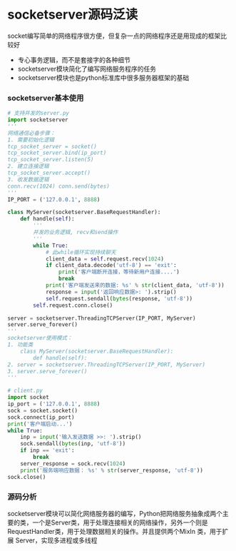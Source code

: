 # socketserver源码泛读

socket编写简单的网络程序很方便，但复杂一点的网络程序还是用现成的框架比较好

* 专心事务逻辑，而不是套接字的各种细节
* socketserver模块简化了编写网络服务程序的任务
* socketserver模块也是python标准库中很多服务器框架的基础

### socketserver基本使用

```python
# 支持并发的server.py
import socketserver
'''
网络通信必备步骤：
1. 需要初始化逻辑
tcp_socket_server = socket()
tcp_socket_server.bind(ip_port)
tcp_socket_server.listen(5)
2. 建立连接逻辑
tcp_socket_server.accept()
3. 收发数据逻辑
conn.recv(1024) conn.send(bytes)
'''
IP_PORT = ('127.0.0.1', 8888)

class MyServer(socketserver.BaseRequestHandler):
    def handle(self):
        '''
        并发的业务逻辑, recv和send操作
        '''
        while True:
            # 此while循环实现持续聊天
            client_data = self.request.recv(1024)
            if client_data.decode('utf-8') == 'exit':
                print('客户端断开连接，等待新用户连接....')
                break
            print('客户端发送来的数据: %s' % str(client_data, 'utf-8'))
            response = input('返回响应数据>: ').strip()
            self.request.sendall(bytes(response, 'utf-8'))
        self.request.conn.close()

server = socketserver.ThreadingTCPServer(IP_PORT, MyServer)
server.serve_forever()
'''
socketserver使用模式：
1. 功能类
    class MyServer(socketserver.BaseRequestHandler):
        def handle(self): 
2. server = socketserver.ThreadingTCPServer(IP_PORT, MyServer)
3. server.serve_forever()
'''

# client.py
import socket
ip_port = ('127.0.0.1', 8888)
sock = socket.socket()
sock.connect(ip_port)
print('客户端启动...')
while True:
    inp = input('输入发送数据 >>: ').strip()
    sock.sendall(bytes(inp, 'utf-8'))
    if inp == 'exit':
        break
    server_response = sock.recv(1024)
    print('服务端响应数据： %s' % str(server_response, 'utf-8'))
sock.close()
```

### 源码分析

socketserver模块可以简化网络服务器的编写，Python把网络服务抽象成两个主要的类，一个是Server类，用于处理连接相关的网络操作，另外一个则是RequestHandler类，用于处理数据相关的操作。并且提供两个MixIn 类，用于扩展 Server，实现多进程或多线程

